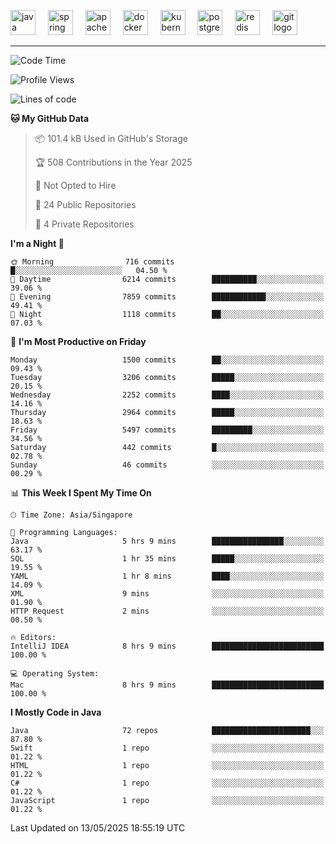 <p align="left">
  <img src="https://cdn.jsdelivr.net/gh/devicons/devicon/icons/java/java-original.svg" height="40" alt="java logo"  />
  <img width="12" />
  <img src="https://cdn.jsdelivr.net/gh/devicons/devicon/icons/spring/spring-original.svg" height="40" alt="spring logo"  />
  <img width="12" />
  <img src="https://cdn.jsdelivr.net/gh/devicons/devicon/icons/apachekafka/apachekafka-original.svg" height="40" alt="apachekafka logo"  />
  <img width="12" />
  <img src="https://cdn.jsdelivr.net/gh/devicons/devicon/icons/docker/docker-original.svg" height="40" alt="docker logo"  />
  <img width="12" />
  <img src="https://cdn.jsdelivr.net/gh/devicons/devicon/icons/kubernetes/kubernetes-plain.svg" height="40" alt="kubernetes logo"  />
  <img width="12" />
  <img src="https://cdn.jsdelivr.net/gh/devicons/devicon/icons/postgresql/postgresql-original.svg" height="40" alt="postgresql logo"  />
  <img width="12" />
  <img src="https://cdn.jsdelivr.net/gh/devicons/devicon/icons/redis/redis-original.svg" height="40" alt="redis logo"  />
  <img width="12" />
  <img src="https://cdn.jsdelivr.net/gh/devicons/devicon/icons/git/git-original.svg" height="40" alt="git logo"  />
</p>


<!--<img src="https://media.giphy.com/media/LnQjpWaON8nhr21vNW/giphy.gif" width="60"> <em><b>I love connecting with different people</b> so if you want to say <b>hi, I'll be happy to meet you more!</b> 😊 </em> -->

---
<!--START_SECTION:waka-->
![Code Time](http://img.shields.io/badge/Code%20Time-2%2C315%20hrs%2045%20mins-blue)

![Profile Views](http://img.shields.io/badge/Profile%20Views-6-blue)

![Lines of code](https://img.shields.io/badge/From%20Hello%20World%20I%27ve%20Written-4.5%20million%20lines%20of%20code-blue)

**🐱 My GitHub Data** 

> 📦 101.4 kB Used in GitHub's Storage 
 > 
> 🏆 508 Contributions in the Year 2025
 > 
> 🚫 Not Opted to Hire
 > 
> 📜 24 Public Repositories 
 > 
> 🔑 4 Private Repositories 
 > 
**I'm a Night 🦉** 

```text
🌞 Morning                716 commits         █░░░░░░░░░░░░░░░░░░░░░░░░   04.50 % 
🌆 Daytime                6214 commits        ██████████░░░░░░░░░░░░░░░   39.06 % 
🌃 Evening                7859 commits        ████████████░░░░░░░░░░░░░   49.41 % 
🌙 Night                  1118 commits        ██░░░░░░░░░░░░░░░░░░░░░░░   07.03 % 
```
📅 **I'm Most Productive on Friday** 

```text
Monday                   1500 commits        ██░░░░░░░░░░░░░░░░░░░░░░░   09.43 % 
Tuesday                  3206 commits        █████░░░░░░░░░░░░░░░░░░░░   20.15 % 
Wednesday                2252 commits        ████░░░░░░░░░░░░░░░░░░░░░   14.16 % 
Thursday                 2964 commits        █████░░░░░░░░░░░░░░░░░░░░   18.63 % 
Friday                   5497 commits        █████████░░░░░░░░░░░░░░░░   34.56 % 
Saturday                 442 commits         █░░░░░░░░░░░░░░░░░░░░░░░░   02.78 % 
Sunday                   46 commits          ░░░░░░░░░░░░░░░░░░░░░░░░░   00.29 % 
```


📊 **This Week I Spent My Time On** 

```text
🕑︎ Time Zone: Asia/Singapore

💬 Programming Languages: 
Java                     5 hrs 9 mins        ████████████████░░░░░░░░░   63.17 % 
SQL                      1 hr 35 mins        █████░░░░░░░░░░░░░░░░░░░░   19.55 % 
YAML                     1 hr 8 mins         ████░░░░░░░░░░░░░░░░░░░░░   14.09 % 
XML                      9 mins              ░░░░░░░░░░░░░░░░░░░░░░░░░   01.90 % 
HTTP Request             2 mins              ░░░░░░░░░░░░░░░░░░░░░░░░░   00.50 % 

🔥 Editors: 
IntelliJ IDEA            8 hrs 9 mins        █████████████████████████   100.00 % 

💻 Operating System: 
Mac                      8 hrs 9 mins        █████████████████████████   100.00 % 
```

**I Mostly Code in Java** 

```text
Java                     72 repos            ██████████████████████░░░   87.80 % 
Swift                    1 repo              ░░░░░░░░░░░░░░░░░░░░░░░░░   01.22 % 
HTML                     1 repo              ░░░░░░░░░░░░░░░░░░░░░░░░░   01.22 % 
C#                       1 repo              ░░░░░░░░░░░░░░░░░░░░░░░░░   01.22 % 
JavaScript               1 repo              ░░░░░░░░░░░░░░░░░░░░░░░░░   01.22 % 
```




 Last Updated on 13/05/2025 18:55:19 UTC
<!--END_SECTION:waka-->


<!--
**SimakovIgor/SimakovIgor** is a ✨ _special_ ✨ repository because its `README.md` (this file) appears on your GitHub profile.

Here are some ideas to get you started:

- 🔭 I’m currently working on ...
- 🌱 I’m currently learning ...
- 👯 I’m looking to collaborate on ...
- 🤔 I’m looking for help with ...
- 💬 Ask me about ...
- 📫 How to reach me: ...
- 😄 Pronouns: ...
- ⚡ Fun fact: ...
-->
